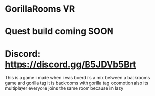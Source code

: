# GorillaRooms VR

# Quest build coming SOON

# Discord: https://discord.gg/B5JDVb5Brt

This is a game i made when i was boerd 
its a mix between a backrooms game and gorilla tag
it is backrooms with gorilla tag locomotion 
also its multiplayer everyone joins the same room because im lazy
